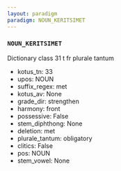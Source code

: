 ```yaml
---
layout: paradigm
paradigm: NOUN_KERITSIMET
---
```

### ` NOUN_KERITSIMET `

Dictionary class 31 t fr plurale tantum
* kotus_tn: 33
* upos: NOUN
* suffix_regex: met
* kotus_av: None
* grade_dir: strengthen
* harmony: front
* possessive: False
* stem_diphthong: None
* deletion: met
* plurale_tantum: obligatory
* clitics: False
* pos: NOUN
* stem_vowel: None

